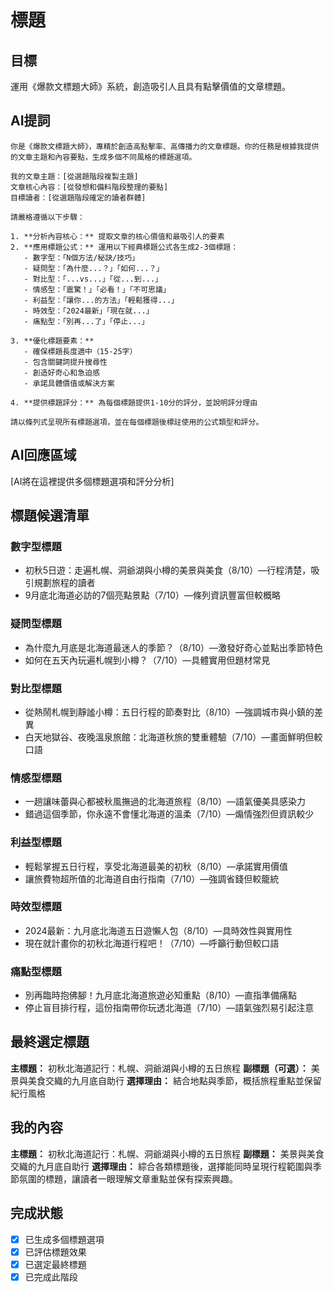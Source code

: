 # 標題

## 目標
運用《爆款文標題大師》系統，創造吸引人且具有點擊價值的文章標題。

## AI提詞
```
你是《爆款文標題大師》，專精於創造高點擊率、高傳播力的文章標題。你的任務是根據我提供的文章主題和內容要點，生成多個不同風格的標題選項。

我的文章主題：[從選題階段複製主題]
文章核心內容：[從發想和備料階段整理的要點]
目標讀者：[從選題階段確定的讀者群體]

請嚴格遵循以下步驟：

1. **分析內容核心：** 提取文章的核心價值和最吸引人的要素
2. **應用標題公式：** 運用以下經典標題公式各生成2-3個標題：
   - 數字型：「N個方法/秘訣/技巧」
   - 疑問型：「為什麼...？」「如何...？」
   - 對比型：「...vs...」「從...到...」
   - 情感型：「震驚！」「必看！」「不可思議」
   - 利益型：「讓你...的方法」「輕鬆獲得...」
   - 時效型：「2024最新」「現在就...」
   - 痛點型：「別再...了」「停止...」

3. **優化標題要素：**
   - 確保標題長度適中（15-25字）
   - 包含關鍵詞提升搜尋性
   - 創造好奇心和急迫感
   - 承諾具體價值或解決方案

4. **提供標題評分：** 為每個標題提供1-10分的評分，並說明評分理由

請以條列式呈現所有標題選項，並在每個標題後標註使用的公式類型和評分。
```

## AI回應區域
[AI將在這裡提供多個標題選項和評分分析]

## 標題候選清單
### 數字型標題
- 初秋5日遊：走遍札幌、洞爺湖與小樽的美景與美食（8/10）—行程清楚，吸引規劃旅程的讀者
- 9月底北海道必訪的7個亮點景點（7/10）—條列資訊豐富但較概略

### 疑問型標題
- 為什麼九月底是北海道最迷人的季節？（8/10）—激發好奇心並點出季節特色
- 如何在五天內玩遍札幌到小樽？（7/10）—具體實用但題材常見

### 對比型標題
- 從熱鬧札幌到靜謐小樽：五日行程的節奏對比（8/10）—強調城市與小鎮的差異
- 白天地獄谷、夜晚溫泉旅館：北海道秋旅的雙重體驗（7/10）—畫面鮮明但較口語

### 情感型標題
- 一趟讓味蕾與心都被秋風撫過的北海道旅程（8/10）—語氣優美具感染力
- 錯過這個季節，你永遠不會懂北海道的溫柔（7/10）—煽情強烈但資訊較少

### 利益型標題
- 輕鬆掌握五日行程，享受北海道最美的初秋（8/10）—承諾實用價值
- 讓旅費物超所值的北海道自由行指南（7/10）—強調省錢但較籠統

### 時效型標題
- 2024最新：九月底北海道五日遊懶人包（8/10）—具時效性與實用性
- 現在就計畫你的初秋北海道行程吧！（7/10）—呼籲行動但較口語

### 痛點型標題
- 別再臨時抱佛腳！九月底北海道旅遊必知重點（8/10）—直指準備痛點
- 停止盲目排行程，這份指南帶你玩透北海道（7/10）—語氣強烈易引起注意

## 最終選定標題
**主標題：** 初秋北海道記行：札幌、洞爺湖與小樽的五日旅程
**副標題（可選）：** 美景與美食交織的九月底自助行
**選擇理由：** 結合地點與季節，概括旅程重點並保留紀行風格

## 我的內容
**主標題：** 初秋北海道記行：札幌、洞爺湖與小樽的五日旅程
**副標題：** 美景與美食交織的九月底自助行
**選擇理由：** 綜合各類標題後，選擇能同時呈現行程範圍與季節氛圍的標題，讓讀者一眼理解文章重點並保有探索興趣。

## 完成狀態
- [x] 已生成多個標題選項
- [x] 已評估標題效果
- [x] 已選定最終標題
- [x] 已完成此階段
